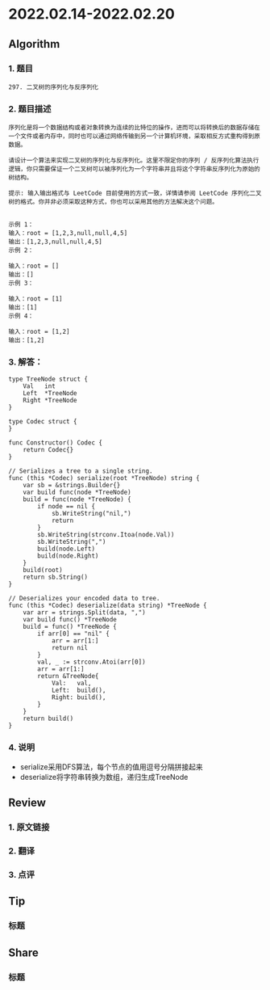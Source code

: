 # 2022.02.14-2022.02.20

## Algorithm
### 1. 题目
```
297. 二叉树的序列化与反序列化
```
### 2. 题目描述
```
序列化是将一个数据结构或者对象转换为连续的比特位的操作，进而可以将转换后的数据存储在一个文件或者内存中，同时也可以通过网络传输到另一个计算机环境，采取相反方式重构得到原数据。

请设计一个算法来实现二叉树的序列化与反序列化。这里不限定你的序列 / 反序列化算法执行逻辑，你只需要保证一个二叉树可以被序列化为一个字符串并且将这个字符串反序列化为原始的树结构。

提示: 输入输出格式与 LeetCode 目前使用的方式一致，详情请参阅 LeetCode 序列化二叉树的格式。你并非必须采取这种方式，你也可以采用其他的方法解决这个问题。


示例 1：
输入：root = [1,2,3,null,null,4,5]
输出：[1,2,3,null,null,4,5]
示例 2：

输入：root = []
输出：[]
示例 3：

输入：root = [1]
输出：[1]
示例 4：

输入：root = [1,2]
输出：[1,2]
```

### 3. 解答：
```golang
type TreeNode struct {
	Val   int
	Left  *TreeNode
	Right *TreeNode
}

type Codec struct {
}

func Constructor() Codec {
	return Codec{}
}

// Serializes a tree to a single string.
func (this *Codec) serialize(root *TreeNode) string {
	var sb = &strings.Builder{}
	var build func(node *TreeNode)
	build = func(node *TreeNode) {
		if node == nil {
			sb.WriteString("nil,")
			return
		}
		sb.WriteString(strconv.Itoa(node.Val))
		sb.WriteString(",")
		build(node.Left)
		build(node.Right)
	}
	build(root)
	return sb.String()
}

// Deserializes your encoded data to tree.
func (this *Codec) deserialize(data string) *TreeNode {
	var arr = strings.Split(data, ",")
	var build func() *TreeNode
	build = func() *TreeNode {
		if arr[0] == "nil" {
			arr = arr[1:]
			return nil
		}
		val, _ := strconv.Atoi(arr[0])
		arr = arr[1:]
		return &TreeNode{
			Val:   val,
			Left:  build(),
			Right: build(),
		}
	}
	return build()
}
```
### 4. 说明
* serialize采用DFS算法，每个节点的值用逗号分隔拼接起来
* deserialize将字符串转换为数组，递归生成TreeNode

## Review
### 1. 原文链接


### 2. 翻译


### 3. 点评


## Tip
### 标题


## Share
### 标题
